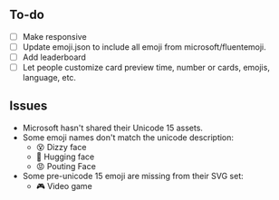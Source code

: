 ## To-do
- [ ] Make responsive
- [ ] Update emoji.json to include all emoji from microsoft/fluentemoji.
- [ ] Add leaderboard
- [ ] Let people customize card preview time, number or cards, emojis, language, etc.
## Issues
- Microsoft hasn't shared their Unicode 15 assets.
- Some emoji names don't match the unicode description:
  - 😵 Dizzy face
  - 🤗 Hugging face
  - 😡 Pouting Face
- Some pre-unicode 15 emoji are missing from their SVG set:
  - 🎮 Video game
